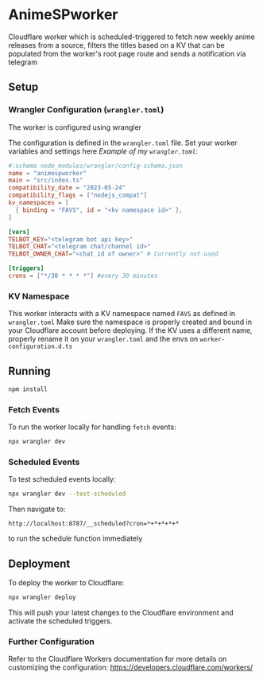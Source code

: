 # AnimeSPworker
Cloudflare worker which is scheduled-triggered to fetch new weekly anime releases from a source, filters the titles based on a KV that can be populated from the worker's root page route and sends a notification via telegram

## Setup

### Wrangler Configuration (`wrangler.toml`)
The worker is configured using wrangler 


The configuration is defined in the `wrangler.toml` file. Set your worker variables and settings here
_Example of my `wrangler.toml`:_
```toml
#:schema node_modules/wrangler/config-schema.json
name = "animespworker"
main = "src/index.ts"
compatibility_date = "2023-05-24"
compatibility_flags = ["nodejs_compat"]
kv_namespaces = [
  { binding = "FAVS", id = "<kv namespace id>" },
]

[vars]
TELBOT_KEY="<telegram bot api key>"
TELBOT_CHAT="<telegram chat/channel id>"
TELBOT_OWNER_CHAT="<chat id of owner>" # Currently not used

[triggers]
crons = ["*/30 * * * *"] #every 30 minutes
```


### KV Namespace

This worker interacts with a KV namespace named `FAVS` as defined in `wrangler.toml` Make sure the namespace is properly created and bound in your Cloudflare account before deploying.
If the KV uses a different name, properly rename it on your `wrangler.toml` and the envs on `worker-configuration.d.ts`


## Running

```bash
npm install
```
### Fetch Events

To run the worker locally for handling `fetch` events:

```bash
npx wrangler dev
```

### Scheduled Events

To test scheduled events locally:

```bash
npx wrangler dev --test-scheduled
```
Then navigate to:
```
http://localhost:8787/__scheduled?cron=*+*+*+*+*
```
to run the schedule function immediately


## Deployment

To deploy the worker to Cloudflare:

```bash
npx wrangler deploy
```

This will push your latest changes to the Cloudflare environment and activate the scheduled triggers.

### Further Configuration

Refer to the Cloudflare Workers documentation for more details on customizing the configuration: https://developers.cloudflare.com/workers/